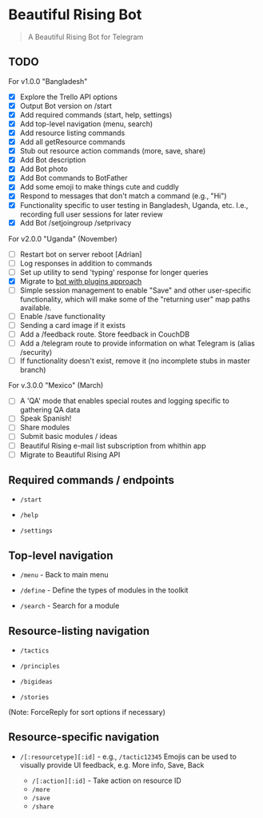 # Beautiful Rising Bot

> A Beautiful Rising Bot for Telegram

## TODO 

For v1.0.0 "Bangladesh"
- [x] Explore the Trello API options
- [x] Output Bot version on /start
- [x] Add required commands (start, help, settings)
- [x] Add top-level navigation (menu, search)
- [x] Add resource listing commands
- [x] Add all getResource commands
- [x] Stub out resource action commands (more, save, share)
- [x] Add Bot description
- [x] Add Bot photo
- [x] Add Bot commands to BotFather
- [x] Add some emoji to make things cute and cuddly
- [x] Respond to messages that don't match a command (e.g., "Hi")
- [x] Functionality specific to user testing in Bangladesh, Uganda, etc. I.e., recording full user sessions for later review
- [x] Add Bot /setjoingroup /setprivacy

For v2.0.0 "Uganda" (November)
- [ ] Restart bot on server reboot [Adrian]
- [ ] Log responses in addition to commands
- [ ] Set up utility to send 'typing' response for longer queries
- [x] Migrate to [bot with plugins approach](https://github.com/crisbal/Node-Telegram-Bot) 
- [ ] Simple session management to enable "Save" and other user-specific functionality, which will make some of the "returning user" map paths available.
- [ ] Enable /save functionality
- [ ] Sending a card image if it exists
- [ ] Add a /feedback route. Store feedback in CouchDB
- [ ] Add a /telegram route to provide information on what Telegram is (alias /security)
- [ ] If functionality doesn't exist, remove it (no incomplete stubs in master branch)

For v.3.0.0 "Mexico" (March)
- [ ] A 'QA' mode that enables special routes and logging specific to gathering QA data
- [ ] Speak Spanish!
- [ ] Share modules
- [ ] Submit basic modules / ideas
- [ ] Beautiful Rising e-mail list subscription from whithin app
- [ ] Migrate to Beautiful Rising API

## Required commands / endpoints

* `/start`

* `/help`

* `/settings`

## Top-level navigation


* `/menu` - Back to main menu

* `/define` - Define the types of modules in the toolkit

* `/search` - Search for a module

## Resource-listing navigation

* `/tactics`

* `/principles`

* `/bigideas`

* `/stories`

(Note: ForceReply for sort options if necessary)

## Resource-specific navigation

* `/[:resourcetype][:id]` - e.g., `/tactic12345`
Emojis can be used to visually provide UI feedback, e.g. More info, Save, Back
    
    * `/[:action][:id]` - Take action on resource ID
    * `/more`
    * `/save`
    * `/share`
